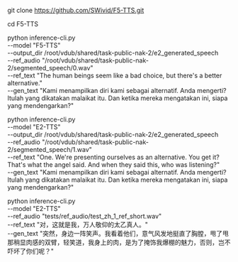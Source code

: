 git clone https://github.com/SWivid/F5-TTS.git

cd F5-TTS

python inference-cli.py \
--model "F5-TTS" \
--output_dir /root/vdub/shared/task-public-nak-2/e2_generated_speech \
--ref_audio "/root/vdub/shared/task-public-nak-2/segmented_speech/0.wav" \
--ref_text "The human beings seem like a bad choice, but there's a better alternative." \
--gen_text "Kami menampilkan diri kami sebagai alternatif. Anda mengerti? Itulah yang dikatakan malaikat itu. Dan ketika mereka mengatakan ini, siapa yang mendengarkan?"

python inference-cli.py \
--model "E2-TTS" \
--output_dir /root/vdub/shared/task-public-nak-2/e2_generated_speech \
--ref_audio "/root/vdub/shared/task-public-nak-2/segmented_speech/1.wav" \
--ref_text "One. We're presenting ourselves as an alternative. You get it? That's what the angel said. And when they said this, who was listening?" \
--gen_text "Kami menampilkan diri kami sebagai alternatif. Anda mengerti? Itulah yang dikatakan malaikat itu. Dan ketika mereka mengatakan ini, siapa yang mendengarkan?"

python inference-cli.py \
--model "E2-TTS" \
--ref_audio "tests/ref_audio/test_zh_1_ref_short.wav" \
--ref_text "对，这就是我，万人敬仰的太乙真人。" \
--gen_text "突然，身边一阵笑声。我看着他们，意气风发地挺直了胸膛，甩了甩那稍显肉感的双臂，轻笑道，我身上的肉，是为了掩饰我爆棚的魅力，否则，岂不吓坏了你们呢？"
